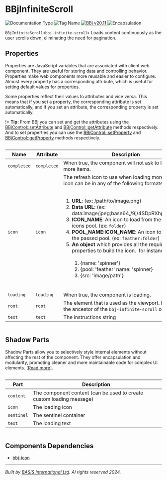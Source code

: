 # BBjInfiniteScroll
![Documentation Type](https://img.shields.io/badge/Documentation-dwc-%23006aff) ![Tag Name](https://img.shields.io/badge/Component-bbj--infinite--scroll-%23006aff) <a href="https://bbj-plugins.github.io/BBjInfiniteScroll/#/" title="The BBj Widget Name">
      <img src="https://img.shields.io/badge/Widget-BBjInfiniteScroll &#8599;-%23006aff" alt="BBj v20.11" />
    </a> ![Encapsulation](https://img.shields.io/badge/Encapsulation-shadow-%23006aff)

`BBjInfiniteScroll<bbj-infinite-scroll>` Loads content continuously as the user scrolls down, eliminating the need for pagination.


## Properties 


Properties are JavaScript variables that are associated with client web component.
They are useful for storing data and controlling behavior. Properties make web components more reusable and easier to configure.
Almost every property has a corresponding attribute, which is useful for setting default values for properties.

Some properties reflect their values to attributes and vice versa. This means that if you set a property, the corresponding attribute is set automatically, and if you set an attribute, the corresponding property is set automatically.

!> **Tip:** From BBj you can set and get the attributes using the [BBjControl::setAttribute](https://documentation.basis.cloud/BASISHelp/WebHelp/bbjobjects/SysGui/bbjcontrol/BBjControl_setAttribute.htm)
and [BBjControl::getAttribute](https://documentation.basis.cloud/BASISHelp/WebHelp/bbjobjects/SysGui/bbjcontrol/BBjControl_getAttribute.htm) methods respectively.
And to set properties you can use the [BBjControl::setProperty](https://documentation.basis.cloud/BASISHelp/WebHelp/bbjobjects/SysGui/bbjcontrol/BBjControl_setProperty.htm) and [BBjControl::getProperty](https://documentation.basis.cloud/BASISHelp/WebHelp/bbjobjects/SysGui/bbjcontrol/BBjControl_getProperty.htm) methods respectively.
<div style="overflow-x: auto;">

| Name          | Attribute     | Description                                                                                                                                                                                                                                                                                                                                                                                                                                                                                                                                                                                                                                                                                                                    | Reflects | Type                      | Default                    |
| ------------- | ------------- | ------------------------------------------------------------------------------------------------------------------------------------------------------------------------------------------------------------------------------------------------------------------------------------------------------------------------------------------------------------------------------------------------------------------------------------------------------------------------------------------------------------------------------------------------------------------------------------------------------------------------------------------------------------------------------------------------------------------------------ | :------: | ------------------------- | -------------------------- |
| ``completed`` | ``completed`` | When true, the component will not ask to load any more items.                                                                                                                                                                                                                                                                                                                                                                                                                                                                                                                                                                                                                                                                  | &#x2714; | ``boolean``               | ``false``                  |
| ``icon``      | ``icon``      | The refresh icon to use when loading more data.&nbsp;The icon can be in any of the following formats:&nbsp;&nbsp;<ol>&nbsp;<li> <b>URL</b>: (ex: /path/to/image.png)&nbsp;<li> <b>Data URL</b>: (ex: data:image/jpeg;base64,/9j/4SDpRXhpZgAAT....)&nbsp;<li> <b>ICON_NAME</b>: An icon to load from the default BBj icons pool. (ex: ``folder``)&nbsp;<li> <b>POOL_NAME:ICON_NAME</b>: An icon to load from the passed pool. (ex: ``feather:folder``)&nbsp;<li> <b>An object</b> which provides all the required properties to build the icon.&nbsp;   for instance:&nbsp;   <ol>&nbsp;     <li> {name: 'spinner'}&nbsp;     <li> {pool: 'feather' name: 'spinner}&nbsp;     <li> {src: 'image/path'}&nbsp;   </ol>&nbsp;</ol> | &#x2718; | ``string``                | ``'bbj:animated-spinner'`` |
| ``loading``   | ``loading``   | When true, the component is loading.                                                                                                                                                                                                                                                                                                                                                                                                                                                                                                                                                                                                                                                                                           | &#x2714; | ``boolean``               | ``false``                  |
| ``root``      | ``root``      | The element that is used as the viewport. Must be the ancestor of the ``bbj-infinite-scroll`` or null.                                                                                                                                                                                                                                                                                                                                                                                                                                                                                                                                                                                                                         | &#x2718; | ``"self" \| HTMLElement`` | ``"self"``                 |
| ``text``      | ``text``      | The instructions string                                                                                                                                                                                                                                                                                                                                                                                                                                                                                                                                                                                                                                                                                                        | &#x2718; | ``string``                | ``'Loading data'``         |


</div>

## Shadow Parts


Shadow Parts allow you to selectively style internal elements without affecting the rest of the component.
They offer encapsulation and modularity, promoting cleaner and more maintainable code for complex UI elements. [[Read more]](theme-engine/css-shadow-parts).
<div style="overflow-x: auto;">

| Part         | Description                                                          |
| ------------ | -------------------------------------------------------------------- |
| ``content``  | The component content (can be used to create custom loading message) |
| ``icon``     | The loading icon                                                     |
| ``sentinel`` | The sentinel container                                               |
| ``text``     | The loading text                                                     |


</div>

## Components Dependencies

- [bbj-icon](web-components/bbj-icon.md)


----------------------------------------------
*Built by [BASIS International Ltd](https://www.basis.cloud/). Al rights reserved 2024.*
